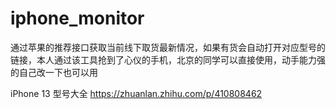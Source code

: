 # iphone_monitor
通过苹果的推荐接口获取当前线下取货最新情况，如果有货会自动打开对应型号的链接，本人通过该工具抢到了心仪的手机，北京的同学可以直接使用，动手能力强的自己改一下也可以用


iPhone 13 型号大全
https://zhuanlan.zhihu.com/p/410808462
